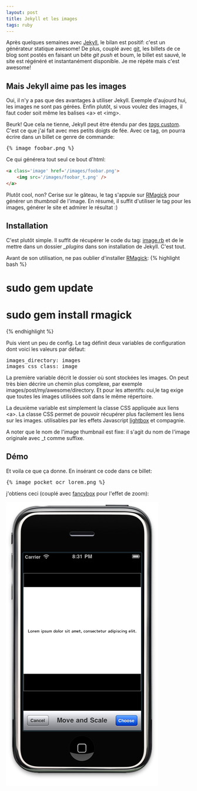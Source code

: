 ```yaml
---
layout: post
title: Jekyll et les images
tags: ruby
---
```


Après quelques semaines avec [Jekyll][1], le bilan est positif: c'est
un générateur statique awesome! De plus, couplé avec [git][2], les
billets de ce blog sont postés en faisant un bête _git push_ et boum,
le billet est sauvé, le site est régénéré et instantanément
disponible. Je me répète mais c'est awesome!

## Mais Jekyll aime pas les images

Oui, il n'y a pas que des avantages à utiliser Jekyll. Exemple
d'aujourd hui, les images ne sont pas gérées. Enfin plutôt, si vous
voulez des images, il faut coder soit même les balises &lt;a&gt; et
&lt;img&gt;.

Beurk! Que cela ne tienne, Jekyll peut être étendu par des [_tags_ custom][3].
 C'est ce que j'ai fait avec mes petits doigts de fée. Avec ce tag, on
 pourra écrire dans un billet ce genre de commande:

<pre>
{&#37; image foobar.png &#37;}
</pre>

Ce qui générera tout seul ce bout d'html:

```html
<a class='image' href='/images/foobar.png'>
    <img src='/images/foobar_t.png' />
</a>
```

Plutôt cool, non? Cerise sur le gâteau, le tag s'appuie sur [RMagick][4]
pour générer un _thumbnail_ de l'image. En résumé, il suffit
d'utiliser le tag pour les images, générer le site et admirer le
résultat :)

## Installation

C'est plutôt simple. Il suffit de récupérer le code du tag: [image.rb][5]
et de le mettre dans un dossier _\_plugins_ dans son installation de
Jekyll. C'est tout.

Avant de son utilisation, ne pas oublier d'installer [RMagick][4]:
{% highlight bash %}
# sudo gem update
# sudo gem install rmagick
{% endhighlight %}

Puis vient un peu de config. Le tag définit deux variables de
configuration dont voici les valeurs par défaut:
<pre>
images_directory: images
images_css_class: image
</pre>

La première variable décrit le dossier où sont stockées les images.
On peut très bien décrire un chemin plus complexe, par exemple
images/post/my/awesome/directory. Et pour les attentifs: oui,le tag exige
que toutes les images utilisées soit dans le même répertoire.

La deuxième variable est simplement la classe CSS appliquée aux liens
&lt;a&gt;. La classe CSS permet de pouvoir récupérer plus facilement
les liens sur les images. utilisables par les effets Javascript
[lightbox][6] et compagnie.

A noter que le nom de l'image thumbnail est fixe: il s'agit
du nom de l'image originale avec \_t comme suffixe.

## Démo

Et voila ce que ça donne. En insérant ce code dans ce billet:

<pre>
{&#37; image pocket_ocr_lorem.png &#37;}
</pre>

j'obtiens ceci (couplé avec [fancybox][7] pour l'effet de zoom):

![ocr](/assets/images/posts/pocket_ocr_lorem.png)



[1]:http://jekyllrb.com
[2]:http://git-scm.com
[3]:http://github.com/mojombo/jekyll/wiki/Plugins
[4]:http://rmagick.rubyforge.org
[5]:http://github.com/10io/jekyll/blob/master/lib/jekyll/tags/image.rb
[6]:http://www.lokeshdhakar.com/projects/lightbox2
[7]:http://fancybox.net
